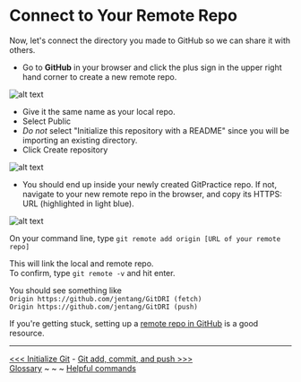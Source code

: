 # Connect to Your Remote Repo

Now, let's connect the directory you made to GitHub so we can share it with others.

- Go to **GitHub** in your browser and click the plus sign in the upper right hand corner to create a new remote repo. 

![alt text][addrepo]

[addrepo]: https://github.com/jentang/GitDRI/blob/master/images/addrepo.png "you can find the plus sign button to add a repo on the top right of github"

- Give it the same name as your local repo. 
- Select Public 
- *Do not* select "Initialize this repository with a README" since you will be importing an existing directory.
- Click Create repository

![alt text][createrepo]

[createrepo]: https://github.com/jentang/GitDRI/blob/master/images/createrepo.png "what it should look like when you are creating your repo"

- You should end up inside your newly created GitPractice repo. If not, navigate to your new remote repo in the browser, and copy its HTTPS: URL (highlighted in light blue).

![alt text][github URL]

[github URL]: https://github.com/jentang/GitDRI/blob/master/images/github%20URL.png "URL is in the browser"

On your command line, type `git remote add origin [URL of your remote repo]` 

This will link the local and remote repo.  
To confirm, type `git remote -v` and hit enter.

You should see something like  
`Origin https://github.com/jentang/GitDRI (fetch)`  
`Origin https://github.com/jentang/GitDRI (push)`

If you're getting stuck, setting up a [remote repo in GitHub](https://help.github.com/articles/adding-an-existing-project-to-github-using-the-command-line/) is a good resource.

---
[<<< Initialize Git](gitinit.md) - [Git add, commit, and push >>>](gitaction.md)  
[Glossary](glossary.md) ~ ~ ~ [Helpful commands](helpfulcommands.md)
